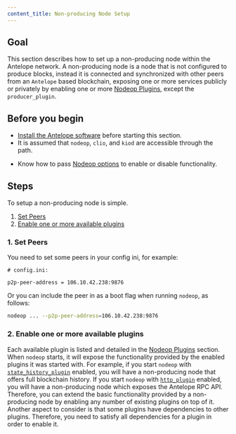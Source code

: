 ```yaml
---
content_title: Non-producing Node Setup
---
```


## Goal

This section describes how to set up a non-producing node within the Antelope network. A non-producing node is a node that is not configured to produce blocks, instead it is connected and synchronized with other peers from an `Antelope` based blockchain, exposing one or more services publicly or privately by enabling one or more [Nodeop Plugins](../../03_plugins/index.md), except the `producer_plugin`.

## Before you begin

* [Install the Antelope software](../../../00_install/index.md) before starting this section.
* It is assumed that `nodeop`, `clio`, and `kiod` are accessible through the path.

[//]: # ( THIS IS A COMMENT NEXT LINK CONTAINS A BROKEN LINK )  
[//]: # (  If you built Antelope using shell scripts, make sure to run the Install Script ../../../00_install/01_build-from-source/01_shell-scripts/03_install-antelope-binaries.md )  

* Know how to pass [Nodeop options](../../02_usage/00_nodeop-options.md) to enable or disable functionality.

## Steps

To setup a non-producing node is simple.

1. [Set Peers](#1-set-peers)
2. [Enable one or more available plugins](#2-enable-one-or-more-available-plugins)

### 1. Set Peers

You need to set some peers in your config ini, for example:

```console
# config.ini:

p2p-peer-address = 106.10.42.238:9876
```

Or you can include the peer in as a boot flag when running `nodeop`, as follows:

```sh
nodeop ... --p2p-peer-address=106.10.42.238:9876
```

### 2. Enable one or more available plugins

Each available plugin is listed and detailed in the [Nodeop Plugins](../../03_plugins/index.md) section. When `nodeop` starts, it will expose the functionality provided by the enabled plugins it was started with. For example, if you start `nodeop` with [`state_history_plugin`](../../03_plugins/state_history_plugin/index.md) enabled, you will have a non-producing node that offers full blockchain history. If you start `nodeop` with [`http_plugin`](../../03_plugins/http_plugin/index.md) enabled, you will have a non-producing node which exposes the Antelope RPC API. Therefore, you can extend the basic functionality provided by a non-producing node by enabling any number of existing plugins on top of it. Another aspect to consider is that some plugins have dependencies to other plugins. Therefore, you need to satisfy all dependencies for a plugin in order to enable it.
